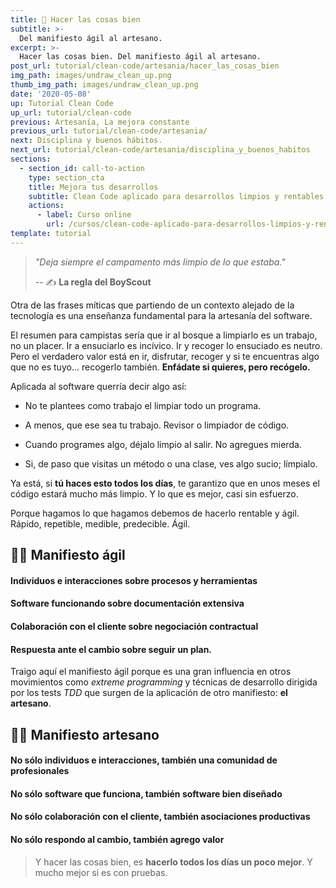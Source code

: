 ```yaml
---
title: 📝 Hacer las cosas bien
subtitle: >-
  Del manifiesto ágil al artesano.
excerpt: >-
  Hacer las cosas bien. Del manifiesto ágil al artesano.
post_url: tutorial/clean-code/artesania/hacer_las_cosas_bien
img_path: images/undraw_clean_up.png
thumb_img_path: images/undraw_clean_up.png
date: '2020-05-08'
up: Tutorial Clean Code
up_url: tutorial/clean-code
previous: Artesanía, La mejora constante
previous_url: tutorial/clean-code/artesania/
next: Disciplina y buenos hábitos.
next_url: tutorial/clean-code/artesania/disciplina_y_buenos_habitos
sections:
  - section_id: call-to-action
    type: section_cta
    title: Mejora tus desarrollos
    subtitle: Clean Code aplicado para desarrollos limpios y rentables.
    actions:
      - label: Curso online
        url: /cursos/clean-code-aplicado-para-desarrollos-limpios-y-rentables/
template: tutorial
---
```


> _"Deja siempre el campamento más limpio de lo que estaba."_
>
> -- ✍️ **La regla del BoyScout**

Otra de las frases míticas que partiendo de un contexto alejado de la tecnología es una enseñanza fundamental para la artesanía del software.

El resumen para campistas sería que ir al bosque a limpiarlo es un trabajo, no un placer. Ir a ensuciarlo es incívico. Ir y recoger lo ensuciado es neutro. Pero el verdadero valor está en ir, disfrutar, recoger y si te encuentras algo que no es tuyo... recogerlo también. **Enfádate si quieres, pero recógelo.**

Aplicada al software querría decir algo así:

- No te plantees como trabajo el limpiar todo un programa.

- A menos, que ese sea tu trabajo. Revisor o limpiador de código.

- Cuando programes algo, déjalo limpio al salir. No agregues mierda.

- Si, de paso que visitas un método o una clase, ves algo sucio; límpialo.

Ya está, si **tú haces esto todos los días**, te garantizo que en unos meses el código estará mucho más limpio. Y lo que es mejor, casi sin esfuerzo.

Porque hagamos lo que hagamos debemos de hacerlo rentable y ágil. Rápido, repetible, medible, predecible. Ágil.

## 🏃‍♂️ Manifiesto ágil

#### **Individuos e interacciones** sobre procesos y herramientas

#### **Software funcionando** sobre documentación extensiva

#### **Colaboración con el cliente** sobre negociación contractual

#### **Respuesta ante el cambio** sobre seguir un plan.

Traigo aquí el manifiesto ágil porque es una gran influencia en otros movimientos como _extreme programming_ y técnicas de desarrollo dirigida por los tests _TDD_ que surgen de la aplicación de otro manifiesto: **el artesano**.

## 🚶‍♀️ Manifiesto artesano

#### No sólo individuos e interacciones, también una **comunidad de profesionales**

#### No sólo software que funciona, también **software bien diseñado**

#### No sólo colaboración con el cliente, también **asociaciones productivas**

#### No sólo respondo al cambio, también **agrego valor**

> Y hacer las cosas bien, es **hacerlo todos los días un poco mejor**. Y mucho mejor si es con pruebas.
